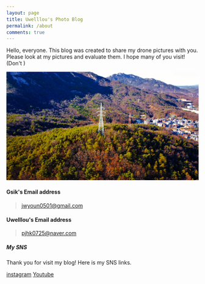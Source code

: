 ```yaml
---
layout: page
title: Uwelllou's Photo Blog
permalink: /about
comments: true
---
```


<div class="row justify-content-between">
<div class="col-md-8 pr-5">

<p> Hello, everyone. This blog was created to share my drone pictures with you. Please look at my pictures and evaluate them. I hope many of you visit!  (Don't )</p>

<p class="mb-5"><img class="shadow-lg" src="About.jpg" alt="octagonal pavilion_Uwelllou" /></p>
<h4>Gsik's Email address</h4>

> jwyoun0501@gmail.com


<h4>Uwelllou's Email address</h4>

> pjhk0725@naver.com

</div>

<div class="col-md-4">

<div class="sticky-top sticky-top-80">
<h5>My SNS</h5>

<p>Thank you for visit my blog! Here is my SNS links.</p>

<a target="_blank" href="https://www.instagram.com/uwelllou/" class="btn btn-warning">instagram</a> <a target="_blank" href="https://www.youtube.com/channel/UCjBVH6oyMF7lJ8OnlDt5a8A" class="btn btn-danger">Youtube</a>

</div>
</div>
</div>
